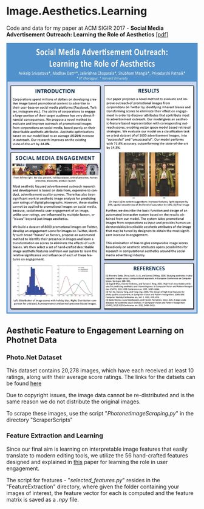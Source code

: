 # Image.Aesthetics.Learning
Code and data for my paper at ACM SIGIR 2017 - **Social Media Advertisement Outreach: Learning the Role of Aesthetics** [[pdf]](https://arxiv.org/abs/1705.02146)

![](./SIGIR2017_Poster.jpg)

## Aesthetic Feature to Engagement Learning on Photnet Data

### Photo.Net Dataset

This dataset contains 20,278 images, which have each received at least 10 ratings, along with their average score ratings. 
The links for the datsets can be found [here](http://ritendra.weebly.com/aesthetics-datasets.html)

Due to copyright issues, the image data cannot be re-distributed and is the same reason we do not distribute the original images.

To scrape these images, use the script "*PhotonetImageScraping.py*" in the directory "ScraperScripts"

### Feature Extraction and Learning

Since our final aim is learning on interpretable image features that easily translate to modern editing tools, we utilize the 56 hand-crafted features designed and explained in [this](http://infolab.stanford.edu/~wangz/project/imsearch/Aesthetics/ECCV06/datta.pdf) paper for learning the role in user engagement.

The script for features - "*selected_features.py*" resides in the "FeatureExtraction" directory, where given the folder containing your images of interest, the feature vector for each is computed and the feature matrix is saved as a *.npy* file.


